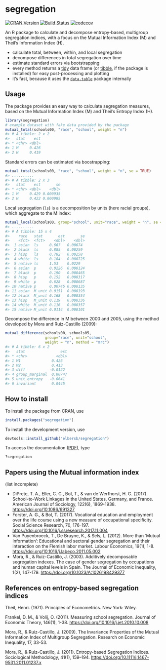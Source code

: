 <!-- README.md is generated from README.Rmd. Please edit that file -->
segregation
===========

[![CRAN
Version](https://www.r-pkg.org/badges/version/segregation)](https://CRAN.R-project.org/package=segregation)
[![Build
Status](https://travis-ci.org/elbersb/segregation.svg?branch=master)](https://travis-ci.org/elbersb/segregation)
[![codecov](https://codecov.io/gh/elbersb/segregation/branch/master/graph/badge.svg)](https://codecov.io/gh/elbersb/segregation)

An R package to calculate and decompose entropy-based, multigroup
segregation indices, with a focus on the Mutual Information Index (M)
and Theil’s Information Index (H).

-   calculate total, between, within, and local segregation
-   decompose differences in total segregation over time
-   estimate standard errors via bootstrapping
-   every method returns a
    [tidy](http://vita.had.co.nz/papers/tidy-data.html) data frame (or
    [tibble](http://tibble.tidyverse.org), if the package is installed)
    for easy post-processing and plotting
-   it’s fast, because it uses the
    [`data.table`](https://github.com/Rdatatable/data.table/wiki)
    package internally

Usage
-----

The package provides an easy way to calculate segregation measures,
based on the Mutual Information Index (M) and Theil’s Entropy Index (H).

``` r
library(segregation)
# example dataset with fake data provided by the package
mutual_total(schools00, "race", "school", weight = "n")
#> # A tibble: 2 x 2
#>   stat    est
#> * <chr> <dbl>
#> 1 M     0.426
#> 2 H     0.419
```

Standard errors can be estimated via boostrapping:

``` r
mutual_total(schools00, "race", "school", weight = "n", se = TRUE)
#> ..........
#> # A tibble: 2 x 3
#>   stat    est       se
#> * <chr> <dbl>    <dbl>
#> 1 M     0.429 0.000935
#> 2 H     0.422 0.000985
```

Local segregation (`ls`) is a decomposition by units (here racial
groups), which aggregate to the M index:

``` r
mutual_local(schools00, group="school", unit="race", weight = "n", se = TRUE)
#> ..........
#> # A tibble: 15 x 4
#>    race   stat       est       se
#>    <fct>  <fct>    <dbl>    <dbl>
#>  1 asian  ls     0.667   0.00674 
#>  2 black  ls     0.885   0.00259 
#>  3 hisp   ls     0.782   0.00258 
#>  4 white  ls     0.184   0.000725
#>  5 native ls     1.53    0.0229  
#>  6 asian  p      0.0226  0.000124
#>  7 black  p      0.190   0.000465
#>  8 hisp   p      0.152   0.000317
#>  9 white  p      0.628   0.000687
#> 10 native p      0.00745 0.000135
#> 11 asian  M_unit 0.0151  0.000193
#> 12 black  M_unit 0.168   0.000354
#> 13 hisp   M_unit 0.119   0.000336
#> 14 white  M_unit 0.116   0.000357
#> 15 native M_unit 0.0114  0.000101
```

Decompose the difference in M between 2000 and 2005, using the method
developed by Mora and Ruiz-Castillo (2009):

``` r
mutual_difference(schools00, schools05,
                  group="race", unit="school",
                  weight = "n", method = "mrc")
#> # A tibble: 6 x 2
#>   stat                est
#> * <chr>             <dbl>
#> 1 M1              0.426  
#> 2 M2              0.413  
#> 3 diff           -0.0122 
#> 4 group_marginal  0.00747
#> 5 unit_entropy   -0.0641 
#> 6 invariant       0.0445
```

How to install
--------------

To install the package from CRAN, use

``` r
install.packages("segregation") 
```

To install the development version, use

``` r
devtools::install_github("elbersb/segregation") 
```

To access the documentation
([PDF](https://cran.r-project.org/web/packages/segregation/segregation.pdf)),
type

``` r
?segregation
```

Papers using the Mutual information index
-----------------------------------------

(list incomplete)

-   DiPrete, T. A., Eller, C. C., Bol, T., & van de Werfhorst, H. G.
    (2017). School-to-Work Linkages in the United States, Germany, and
    France. American Journal of Sociology, 122(6), 1869-1938.
    <https://doi.org/10.1086/691327>
-   Forster, A. G., & Bol, T. (2017). Vocational education and
    employment over the life course using a new measure of occupational
    specificity. Social Science Research, 70, 176-197.
    <https://doi.org/10.1016/j.ssresearch.2017.11.004>
-   Van Puyenbroeck, T., De Bruyne, K., & Sels, L. (2012). More than
    ‘Mutual Information’: Educational and sectoral gender segregation
    and their interaction on the Flemish labor market. Labour Economics,
    19(1), 1-8. <https://doi.org/10.1016/j.labeco.2011.05.002>
-   Mora, R., & Ruiz-Castillo, J. (2003). Additively decomposable
    segregation indexes. The case of gender segregation by occupations
    and human capital levels in Spain. The Journal of Economic
    Inequality, 1(2), 147-179. <https://doi.org/10.1023/A:1026198429377>

References on entropy-based segregation indices
-----------------------------------------------

Theil, Henri. (1971). Principles of Econometrics. New York: Wiley.

Frankel, D. M., & Volij, O. (2011). Measuring school segregation.
Journal of Economic Theory, 146(1), 1-38.
<https://doi.org/10.1016/j.jet.2010.10.008>

Mora, R., & Ruiz-Castillo, J. (2009). The Invariance Properties of the
Mutual Information Index of Multigroup Segregation. Research on Economic
Inequality, 17, 33-53.

Mora, R., & Ruiz-Castillo, J. (2011). Entropy-based Segregation Indices.
Sociological Methodology, 41(1), 159–194.
<https://doi.org/10.1111/j.1467-9531.2011.01237.x>
